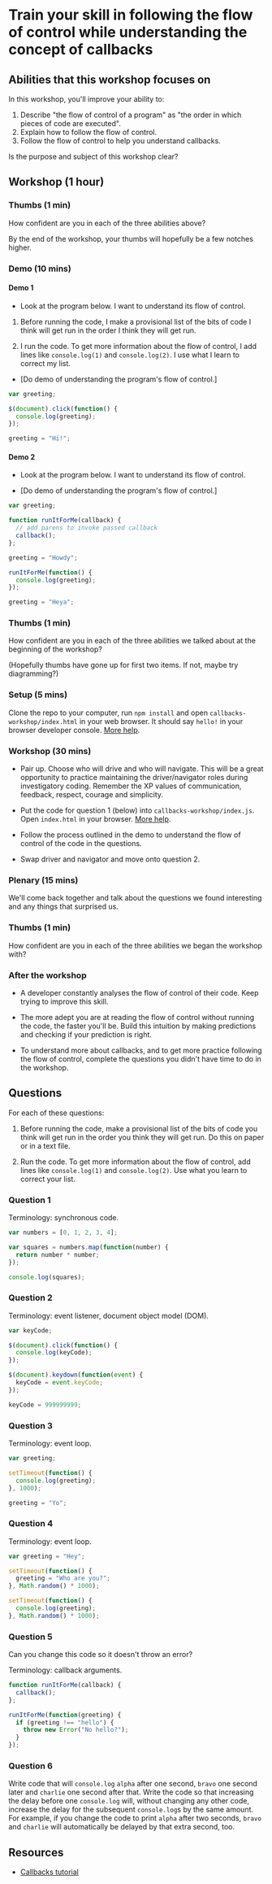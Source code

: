 # Train your skill in following the flow of control while understanding the concept of callbacks

## Abilities that this workshop focuses on

In this workshop, you'll improve your ability to:

1. Describe "the flow of control of a program" as "the order in which pieces of code are executed".
2. Explain how to follow the flow of control.
3. Follow the flow of control to help you understand callbacks.

Is the purpose and subject of this workshop clear?

## Workshop (1 hour)

### Thumbs (1 min)

How confident are you in each of the three abilities above?

By the end of the workshop, your thumbs will hopefully be a few notches higher.

### Demo (10 mins)

#### Demo 1

* Look at the program below.  I want to understand its flow of control.

1. Before running the code, I make a provisional list of the bits of code I think will get run in the order I think they will get run.

2. I run the code.  To get more information about the flow of control, I add lines like `console.log(1)` and `console.log(2)`.  I use what I learn to correct my list.

* [Do demo of understanding the program's flow of control.]

```js
var greeting;

$(document).click(function() {
  console.log(greeting);
});

greeting = "Hi!";
```

#### Demo 2

* Look at the program below.  I want to understand its flow of control.

* [Do demo of understanding the program's flow of control.]

```js
var greeting;

function runItForMe(callback) {
  // add parens to invoke passed callback
  callback();
};

greeting = "Howdy";

runItForMe(function() {
  console.log(greeting);
});

greeting = "Heya";
```

### Thumbs (1 min)

How confident are you in each of the three abilities we talked about at the beginning of the workshop?

(Hopefully thumbs have gone up for first two items.  If not, maybe try diagramming?)

### Setup (5 mins)

Clone the repo to your computer, run `npm install` and open `callbacks-workshop/index.html` in your web browser.  It should say `hello!` in your browser developer console.  [More help](../run-the-question-code.md).

### Workshop (30 mins)

* Pair up.  Choose who will drive and who will navigate.  This will be a great opportunity to practice maintaining the driver/navigator roles during investigatory coding.  Remember the XP values of communication, feedback, respect, courage and simplicity.

* Put the code for question 1 (below) into `callbacks-workshop/index.js`.  Open `index.html` in your browser.  [More help](../run-the-question-code.md).

* Follow the process outlined in the demo to understand the flow of control of the code in the questions.

* Swap driver and navigator and move onto question 2.

### Plenary (15 mins)

We'll come back together and talk about the questions we found interesting and any things that surprised us.

### Thumbs (1 min)

How confident are you in each of the three abilities we began the workshop with?

### After the workshop

* A developer constantly analyses the flow of control of their code.  Keep trying to improve this skill.

* The more adept you are at reading the flow of control without running the code, the faster you'll be.  Build this intuition by making predictions and checking if your prediction is right.

* To understand more about callbacks, and to get more practice following the flow of control, complete the questions you didn't have time to do in the workshop.

## Questions

For each of these questions:

1. Before running the code, make a provisional list of the bits of code you think will get run in the order you think they will get run.  Do this on paper or in a text file.

2. Run the code.  To get more information about the flow of control, add lines like `console.log(1)` and `console.log(2)`.  Use what you learn to correct your list.

### Question 1

Terminology: synchronous code.

```js
var numbers = [0, 1, 2, 3, 4];

var squares = numbers.map(function(number) {
  return number * number;
});

console.log(squares);
```

### Question 2

Terminology: event listener, document object model (DOM).

```js
var keyCode;

$(document).click(function() {
  console.log(keyCode);
});

$(document).keydown(function(event) {
  keyCode = event.keyCode;
});

keyCode = 999999999;
```

### Question 3

Terminology: event loop.

```js
var greeting;

setTimeout(function() {
  console.log(greeting);
}, 1000);

greeting = "Yo";
```

### Question 4

Terminology: event loop.

```js
var greeting = "Hey";

setTimeout(function() {
  greeting = "Who are you?";
}, Math.random() * 1000);

setTimeout(function() {
  console.log(greeting);
}, Math.random() * 1000);
```

### Question 5

Can you change this code so it doesn't throw an error?

Terminology: callback arguments.

```js
function runItForMe(callback) {
  callback();
};

runItForMe(function(greeting) {
  if (greeting !== "hello") {
    throw new Error("No hello?");
  }
});
```

### Question 6

Write code that will `console.log` `alpha` after one second, `bravo` one second later and `charlie` one second after that.  Write the code so that increasing the delay before one `console.log` will, without changing any other code, increase the delay for the subsequent `console.log`s by the same amount. For example, if you change the code to print `alpha` after two seconds, `bravo` and `charlie` will automatically be delayed by that extra second, too.

## Resources

* [Callbacks tutorial](http://javascriptissexy.com/understand-javascript-callback-functions-and-use-them/)

